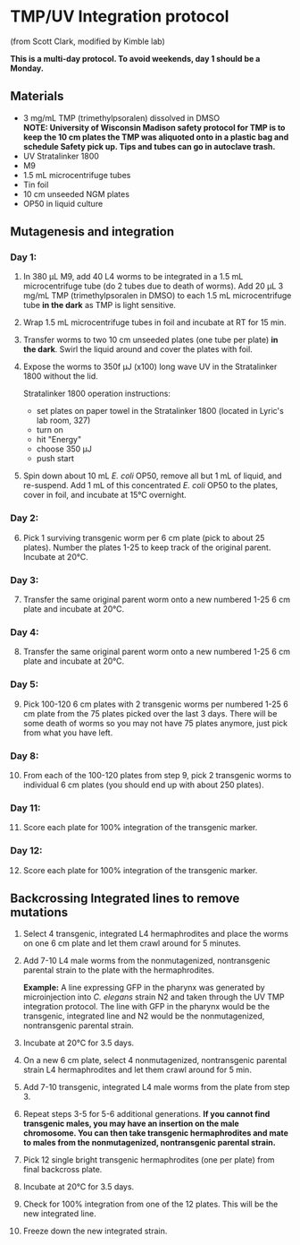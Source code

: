 # TMP/UV Integration protocol
(from Scott Clark, modified by Kimble lab)

**This is a multi-day protocol. To avoid weekends, day 1 should be a Monday.**

## Materials
  - 3 mg/mL TMP (trimethylpsoralen) dissolved in DMSO  
	**NOTE: University of Wisconsin Madison safety protocol for TMP is to keep the 10 cm plates the TMP was aliquoted onto in a plastic bag and schedule Safety pick up. Tips and tubes can go in autoclave trash.**
  - UV Stratalinker 1800
  - M9
  - 1.5 mL microcentrifuge tubes
  - Tin foil
  - 10 cm unseeded NGM plates
  - OP50 in liquid culture

##  Mutagenesis and integration

### Day 1:

1. In 380 µL M9, add 40 L4 worms to be integrated in a 1.5 mL microcentrifuge tube (do 2 tubes due to death of worms). Add 20 µL 3 mg/mL TMP (trimethylpsoralen in DMSO) to each 1.5 mL microcentrifuge tube **in the dark** as TMP is light sensitive.

2. Wrap 1.5 mL microcentrifuge tubes in foil and incubate at RT for 15 min.

3. Transfer worms to two 10 cm unseeded plates (one tube per plate) **in the dark**. Swirl the liquid around and cover the plates with foil.

4. Expose the worms to 350f µJ (x100) long wave UV in the Stratalinker 1800 without the lid.

      Stratalinker 1800 operation instructions:
    -  set plates on paper towel in the Stratalinker 1800 (located in Lyric's lab room, 327)
    - turn on
    - hit "Energy"
    - choose 350 µJ
   - push start

5. Spin down about 10 mL *E. coli* OP50, remove all but 1 mL of liquid, and re-suspend. Add 1 mL of this concentrated *E. coli* OP50 to the plates, cover in foil, and incubate at 15°C overnight.

  ### Day 2:

6. Pick 1 surviving transgenic worm per 6 cm plate (pick to about 25 plates). Number the plates 1-25 to keep track of the original parent. Incubate at 20°C.

  ### Day 3:

7. Transfer the same original parent worm onto a new numbered 1-25 6 cm plate and incubate at 20°C. 

  ### Day 4:

8. Transfer the same original parent worm onto a new numbered 1-25 6 cm plate and incubate at 20°C.

  ### Day 5:

9. Pick 100-120 6 cm plates with 2 transgenic worms per numbered 1-25 6 cm plate from the 75 plates picked over the last 3 days. There will be some death of worms so you may not have 75 plates anymore, just pick from what you have left.

  ### Day 8:

10. From each of the 100-120 plates from step 9, pick 2 transgenic worms to individual 6 cm plates (you should end up with about 250 plates). 

  ### Day 11:

11. Score each plate for 100% integration of the transgenic marker.

  ### Day 12:

12. Score each plate for 100% integration of the transgenic marker.


## Backcrossing Integrated lines to remove mutations

1. Select 4 transgenic, integrated L4 hermaphrodites and place the worms on one 6 cm plate and let them crawl around for 5 minutes.

2. Add 7-10 L4 male worms from the nonmutagenized, nontransgenic parental strain to the plate with the hermaphrodites.

    **Example:** A line expressing GFP in the pharynx was generated by microinjection into *C. elegans* strain N2 and taken through the UV TMP integration protocol. The line with GFP in the pharynx would be the transgenic, integrated line and N2 would be the nonmutagenized, nontransgenic parental strain. 

3. Incubate at 20°C for 3.5 days.

4. On a new 6 cm plate, select 4 nonmutagenized, nontransgenic parental strain L4 hermaphrodites and let them crawl around for 5 min.

5. Add 7-10 transgenic, integrated L4 male worms from the plate from step 3.

6. Repeat steps 3-5 for 5-6 additional generations.
**If you cannot find transgenic males, you may have an insertion on the male chromosome. You can then take transgenic hermaphrodites and mate to males from the nonmutagenized, nontransgenic parental strain.**

7. Pick 12 single bright transgenic hermaphrodites (one per plate) from final backcross plate.

8. Incubate at 20°C for 3.5 days.

9. Check for 100% integration from one of the 12 plates. This will be the new integrated line. 

10. Freeze down the new integrated strain.